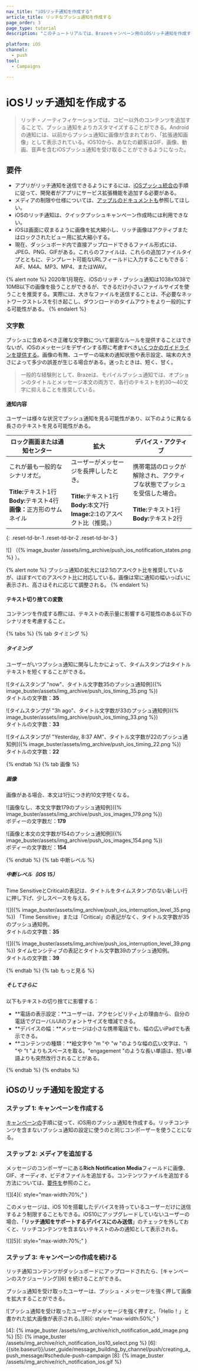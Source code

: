 ```yaml
---
nav_title: "iOSリッチ通知を作成する"
article_title: リッチなプッシュ通知を作成する
page_order: 3
page_type: tutorial
description: "このチュートリアルでは、Brazeキャンペーン用のiOSリッチ通知を作成するための要件と手順を説明する。"

platform: iOS
channel:
  - push
tool:
  - Campaigns

---
```


# iOSリッチ通知を作成する

> リッチ・ノーティフィケーションでは、コピー以外のコンテンツを追加することで、プッシュ通知をよりカスタマイズすることができる。Androidの通知には、以前からプッシュ通知に画像が含まれており、「拡張通知画像」として表示されている。iOS10から、あなたの顧客はGIF、画像、動画、音声を含むiOSプッシュ通知を受け取ることができるようになった。

## 要件


- アプリがリッチ通知を送信できるようにするには、[iOSプッシュ統合の][1]手順に従って、開発者がアプリにサービス拡張機能を追加する必要がある。
- メディアの制限や仕様については、[アップルのドキュメントも][2]参照してほしい。
- iOSのリッチ通知は、クイックプッシュキャンペーン作成時には利用できない。
- iOSは画面に収まるように画像を拡大縮小し、リッチ画像はアクティブまたはロックされたビュー用に拡大縮小する。
- 現在、ダッシュボード内で直接アップロードできるファイル形式には、JPEG、PNG、GIFがある。これらのファイルは、これらの追加ファイルタイプとともに、テンプレート可能なURLフィールドに入力することもできる：AIF、M4A、MP3、MP4、またはWAV。

{% alert note %}
2020年1月現在、iOSのリッチ・プッシュ通知は1038x1038で10MB以下の画像を扱うことができるが、できるだけ小さいファイルサイズを使うことを推奨する。実際には、大きなファイルを送信することは、不必要なネットワークストレスを引き起こし、ダウンロードのタイムアウトをより一般的にする可能性がある。
{% endalert %}

### 文字数

プッシュに含めるべき正確な文字数について厳密なルールを提供することはできないが、iOSのメッセージをデザインする際に考慮すべき[いくつかのガイドラインを提供する]({{site.baseurl}}/user_guide/message_building_by_channel/push/best_practices/message_format/)。画像の有無、ユーザーの端末の通知状態や表示設定、端末の大きさによって多少の誤差が生じる場合がある。迷ったときは、短く、甘く。

> 一般的な経験則として、Brazeは、モバイルプッシュ通知では、オプションのタイトルとメッセージ本文の両方で、各行のテキストを約30～40文字に抑えることを推奨している。

#### 通知内容

ユーザーは様々な状況でプッシュ通知を見る可能性があり、以下のように異なる長さのテキストを見る可能性がある。

<table>
<thead>
  <tr>
    <th>ロック画面または通知センター</th>
    <th>拡大</th>
    <th>デバイス・アクティブ</th>
  </tr>
</thead>
<tbody>
  <tr>
    <td width="33%">これが最も一般的なシナリオだ。<br><br><b>Title:</b>テキスト1行<br><b>Body:</b>テキスト4行<br><b>画像：</b>正方形のサムネイル</td>
    <td width="33%">ユーザーがメッセージを長押ししたとき。<br><br><b>Title:</b>テキスト1行<br><b>Body:</b>本文7行<br><b>Image:</b>2:1のアスペクト比（推奨。）</td>
    <td width="33%">携帯電話のロックが解除され、アクティブな状態でプッシュを受信した場合。<br><br><b>Title:</b>テキスト1行<br><b>Body:</b>テキスト2行</td>
  </tr>
</tbody>
</table>
{: .reset-td-br-1 .reset-td-br-2 .reset-td-br-3 }

![] （{% image_buster /assets/img_archive/push_ios_notification_states.png %} ）。

{% alert note %}
プッシュ通知の拡大には2:1のアスペクト比を推奨しているが、ほぼすべてのアスペクト比に対応している。画像は常に通知の幅いっぱいに表示され、高さはそれに応じて調整される。
{% endalert %}

#### テキスト切り捨ての変数

コンテンツを作成する際には、テキストの表示量に影響する可能性のある以下のシナリオを考慮すること。

{% tabs %}
{% tab タイミング %}

##### タイミング

ユーザーがいつプッシュ通知に関与したかによって、タイムスタンプはタイトルテキストを短くすることができる。

![タイムスタンプ "now"、タイトル文字数35のプッシュ通知例]({% image_buster/assets/img_archive/push_ios_timing_35.png %})
<br>タイトルの文字数：**35**

![タイムスタンプが "3h ago"、タイトル文字数が33のプッシュ通知例]({% image_buster/assets/img_archive/push_ios_timing_33.png %})
<br>タイトルの文字数：**33**

![タイムスタンプが "Yesterday, 8:37 AM"、タイトル文字数が22のプッシュ通知例]({% image_buster/assets/img_archive/push_ios_timing_22.png %})
<br>タイトルの文字数：**22**

{% endtab %}
{% tab 画像 %}

##### 画像

画像がある場合、本文は1行につき約10文字短くなる。

![画像なし、本文文字数179のプッシュ通知例]({% image_buster/assets/img_archive/push_ios_images_179.png %})
<br>ボディーの文字数だ：**179**

![画像と本文の文字数が154のプッシュ通知例]({% image_buster/assets/img_archive/push_ios_images_154.png %})
<br>ボディーの文字数だ：**154**

{% endtab %}
{% tab 中断レベル %}

##### 中断レベル（iOS 15）

Time SensitiveとCriticalの表記は、タイトルをタイムスタンプのない新しい行に押し下げ、少しスペースを与える。

![]({% image_buster/assets/img_archive/push_ios_interruption_level_35.png %}) 「Time Sensitive」または「Critical」の表記がなく、タイトル文字数が35のプッシュ通知例。
<br>タイトルの文字数：**35**

![]({% image_buster/assets/img_archive/push_ios_interruption_level_39.png %}) タイムセンシティブの表記とタイトル文字数39のプッシュ通知例。
<br>タイトルの文字数：**39**

{% endtab %}
{% tab もっと見る %}

##### そしてさらに

以下もテキストの切り捨てに影響する：

- **電話の表示設定：**ユーザーは、アクセシビリティ上の理由から、自分の電話でグローバルUIのフォントサイズを増減できる。
- **デバイスの幅：**メッセージは小さな携帯電話でも、幅の広いiPadでも表示できる。
- **コンテンツの種類：**絵文字や "m "や "w "のような幅の広い文字は、"i "や "t "よりもスペースを取る。"engagement "のような長い単語は、短い単語よりも突然改行されることがある。

{% endtab %}
{% endtabs %}

## iOSのリッチ通知を設定する

### ステップ 1: キャンペーンを作成する

[キャンペーンの][3]手順に従って、iOS用のプッシュ通知を作成する。リッチコンテンツを含まないプッシュ通知の設定に使うのと同じコンポーザーを使うことになる。

### ステップ 2: メディアを追加する

メッセージのコンポーザーにある**Rich Notification Media**フィールドに画像、GIF、オーディオ、ビデオファイルを追加する。コンテンツファイルを追加する方法については、[要件を](#requirements)参照のこと。

![][4]{: style="max-width:70%;" }

このメッセージは、iOS 10を搭載したデバイスを持っているユーザーだけに送信するよう制限することもできる。iOS10にアップグレードしていないユーザーの場合、「**リッチ通知をサポートするデバイスにのみ送信**」のチェックを外しておくと、リッチコンテンツを含まないテキストのみの通知として表示される。

![][5]{: style="max-width:70%;" }

### ステップ 3: キャンペーンの作成を続ける

リッチ通知コンテンツがダッシュボードにアップロードされたら、\[キャンペーンのスケジューリング][6] を続けることができる。

プッシュ通知を受け取ったユーザーは、プッシュ・メッセージを強く押して画像を拡大することができる。

![プッシュ通知を受け取ったユーザーがメッセージを強く押すと、「Hello！」と書かれた拡大画像が表示される。][8]{: style="max-width:50%;" }

[1]: {{site.baseurl}}/developer_guide/platform_integration_guides/swift/push_notifications/integration/#ios-10-rich-notifications
[2]: https://developer.apple.com/reference/usernotifications/unnotificationattachment
[3]: {{site.baseurl}}/user_guide/message_building_by_channel/push/creating_a_push_message/#creating-a-push-message
[4]: {% image_buster /assets/img_archive/rich_notification_add_image.png %}
[5]: {% image_buster /assets/img_archive/rich_notification_ios10_select.png %}
[6]: {{site.baseurl}}/user_guide/message_building_by_channel/push/creating_a_push_message/#schedule-push-campaign
[8]: {% image_buster /assets/img_archive/rich_notification_ios.gif %}
